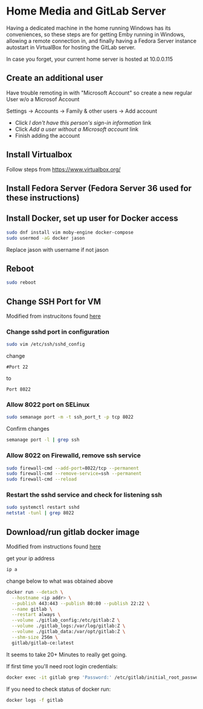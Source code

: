 # Home Media and GitLab Server

Having a dedicated machine in the home running Windows has its conveniences, so these steps are for getting Emby running in Windows, allowing a remote connection in, and finally having a Fedora Server instance autostart in VirtualBox for hosting the GitLab server.

In case you forget, your current home server is hosted at 10.0.0.115

## Create an additional user

Have trouble remoting in with "Microsoft Account" so create a new regular User w/o a Microsof Account

Settings -> Accounts -> Family & other users -> Add account
* Click _I don't have this person's sign-in information_ link
* Click _Add a user without a Microsoft account_ link
* Finish adding the account

## Install Virtualbox

Follow steps from https://www.virtualbox.org/

## Install Fedora Server \(Fedora Server 36 used for these instructions\)

## Install Docker, set up user for Docker access

```sh
sudo dnf install vim moby-engine docker-compose
sudo usermod -aG docker jason
```

Replace jason with username if not jason

## Reboot

```sh
sudo reboot
```

## Change SSH Port for VM

Modified from instrucitons found [here](https://computingforgeeks.com/change-ssh-port-centos-rhel-fedora-with-selinux/)

### Change sshd port in configuration

```sh
sudo vim /etc/ssh/sshd_config
```

change

```
#Port 22
```

to

```
Port 8022
```

### Allow 8022 port on SELinux

```sh
sudo semanage port -m -t ssh_port_t -p tcp 8022
```

Confirm changes

```sh
semanage port -l | grep ssh
```

### Allow 8022 on Firewalld, remove ssh service

```sh
sudo firewall-cmd --add-port=8022/tcp --permanent
sudo firewall-cmd --remove-service=ssh --permanent
sudo firewall-cmd --reload
```

### Restart the sshd service and check for listening ssh

```sh
sudo systemctl restart sshd
netstat -tunl | grep 8022
```

## Download/run gitlab docker image

Modified from instructions found [here](https://docs.gitlab.com/ee/install/docker.html)

get your ip address

```sh
ip a
```

change <ip addr> below to what was obtained above

```sh
docker run --detach \
  --hostname <ip addr> \
  --publish 443:443 --publish 80:80 --publish 22:22 \
  --name gitlab \
  --restart always \
  --volume ./gitlab_config:/etc/gitlab:Z \
  --volume ./gitlab_logs:/var/log/gitlab:Z \
  --volume ./gitlab_data:/var/opt/gitlab:Z \
  --shm-size 256m \
  gitlab/gitlab-ce:latest
```

It seems to take 20+ Minutes to really get going.

If first time you'll need root login credentials:

```sh
docker exec -it gitlab grep 'Password:' /etc/gitlab/initial_root_password
```

If you need to check status of docker run:

```sh
docker logs -f gitlab
```

